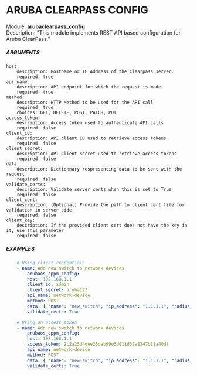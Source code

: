 # ARUBA CLEARPASS CONFIG
Module: ****arubaclearpass_config****  
Description: "This module implements REST API based configuration for Aruba ClearPass."

##### ARGUMENTS
    host:
        description: Hostname or IP Address of the Clearpass server.
        required: true
    api_name:
        description: API endpoint for which the request is made
        required: true
    method:
        description: HTTP Method to be used for the API call
        required: true
        choices: GET, DELETE, POST, PATCH, PUT
    access_token:
        description: Access token used to authenticate API calls
        required: false
    client_id:
        description: API client ID used to retrieve access tokens
        required: false
    client_secret:
        description: API Client secret used to retrieve access tokens
        required: false
    data:
        description: Dictionnary respresenting data to be sent with the request
        required: false
    validate_certs:
        description: Validate server certs when this is set to True
        required: false
    client_cert:
        description: (Optional) Provide the path to client cert file for validation in server side.
        required: false 
    client_key:
        description: If the provided client cert does not have the key in it, use this parameter
        required: false
    
##### EXAMPLES
```YAML
    # Using client credentials
    - name: Add new switch to network devices
        arubaos_cppm_config:
        host: 192.168.1.1
        client_id: admin
        client_secret: aruba123
        api_name: network-device
        method: POST
        data: { "name": "new_switch", "ip_address": "1.1.1.1", "radius_secret": "aruba123", "vendor_name": "Aruba" }
        validate_certs: True

    # Using an access token
    - name: Add new switch to network devices
        arubaos_cppm_config:
        host: 192.168.1.1
        access_token: 2c2a25d4dee25dab99e3d011d52a8247b11a40df
        api_name: network-device
        method: POST
        data: { "name": "new_switch", "ip_address": "1.1.1.1", "radius_secret": "aruba123", "vendor_name": "Aruba" }
        validate_certs: True
```

